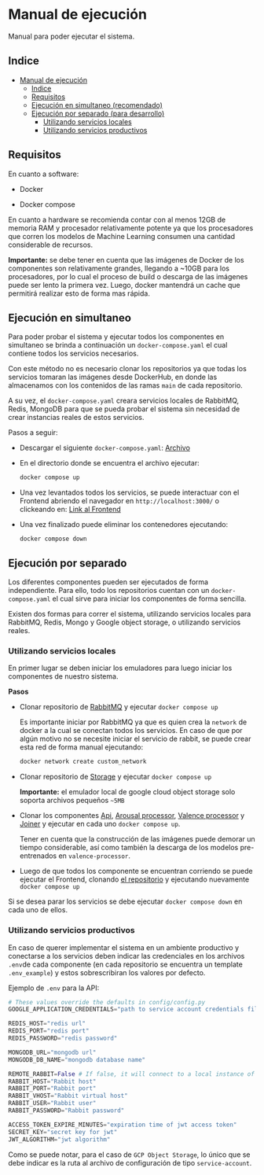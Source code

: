 # Manual de ejecución

Manual para poder ejecutar el sistema.



## Indice

- [Manual de ejecución](#manual-de-ejecución)
  - [Indice](#indice)
  - [Requisitos](#requisitos)
  - [Ejecución en simultaneo (recomendado)](#ejecución-en-simultaneo)
  - [Ejecución por separado (para desarrollo)](#ejecución-por-separado)
    - [Utilizando servicios locales](#utilizando-servicios-locales)
    - [Utilizando servicios productivos](#utilizando-servicios-productivos)

## Requisitos

En cuanto a software:

- Docker

- Docker compose

  

En cuanto a hardware se recomienda contar con al menos 12GB de memoria RAM y procesador relativamente potente ya que los procesadores que corren los modelos de Machine Learning consumen una cantidad considerable de recursos.

**Importante:** se debe tener en cuenta que las imágenes de Docker de los componentes son relativamente grandes, llegando a ~10GB para los procesadores, por lo cual el proceso de build o descarga de las imágenes puede ser lento la primera vez. Luego, docker mantendrá un cache que permitirá realizar esto de forma mas rápida.



## Ejecución en simultaneo

Para poder probar el sistema y ejecutar todos los componentes en simultaneo se brinda a continuación un `docker-compose.yaml` el cual contiene todos los servicios necesarios.

Con este método no es necesario clonar los repositorios ya que todas los servicios tomaran las imágenes desde DockerHub, en donde las almacenamos con los contenidos de las ramas `main` de cada repositorio.

A su vez, el `docker-compose.yaml` creara servicios locales de RabbitMQ, Redis, MongoDB para que se pueda probar el sistema sin necesidad de crear instancias reales de estos servicios.

Pasos a seguir:

- Descargar el siguiente `docker-compose.yaml`: [Archivo](https://github.com/Trabajo-profesional-grupo-21/manual-ejecucion/blob/main/resources/docker-compose.yaml)

- En el directorio donde se encuentra el archivo ejecutar: 

  ```bash
  docker compose up
  ```

- Una vez levantados todos los servicios, se puede interactuar con el Frontend abriendo el navegador en `http://localhost:3000/`  o clickeando en: [Link al Frontend](http://localhost:3000/)

- Una vez finalizado puede eliminar los contenedores ejecutando:

  ```
  docker compose down
  ```

  

## Ejecución por separado

Los diferentes componentes pueden ser ejecutados de forma independiente. Para ello, todo los repositorios cuentan con un `docker-compose.yaml` el cual sirve para iniciar los componentes de forma sencilla.

Existen dos formas para correr el sistema, utilizando servicios locales para RabbitMQ, Redis, Mongo y Google object storage, o utilizando servicios reales. 

### Utilizando servicios locales

En primer lugar se deben iniciar los emuladores para luego iniciar los componentes de nuestro sistema.

**Pasos**

- Clonar repositorio de [RabbitMQ](https://github.com/Trabajo-profesional-grupo-21/rabbitmq) y ejecutar `docker compose up`

  Es importante iniciar por RabbitMQ ya que es quien crea la `network` de docker a la cual se conectan todos los servicios. En caso de que por algún motivo no se necesite iniciar el servicio de rabbit, se puede crear esta red de forma manual ejecutando:

  ```bash
  docker network create custom_network
  ```
  
- Clonar repositorio de [Storage](https://github.com/Trabajo-profesional-grupo-21/storage) y ejecutar `docker compose up`

  **Importante:** el emulador local de google cloud object storage solo soporta archivos pequeños `~5MB`  

- Clonar los componentes [Api](https://github.com/Trabajo-profesional-grupo-21/api), [Arousal processor](https://github.com/Trabajo-profesional-grupo-21/arousal-processor), [Valence processor](https://github.com/Trabajo-profesional-grupo-21/valence-processor) y [Joiner](https://github.com/Trabajo-profesional-grupo-21/joiner) y ejecutar en cada uno `docker compose up`. 

  Tener en cuenta que la construcción de las imágenes puede demorar un tiempo considerable, así como también la descarga de los modelos pre-entrenados en `valence-processor`.

- Luego de que todos los componente se encuentran corriendo se puede ejecutar el Frontend, clonando [el repositorio](https://github.com/Trabajo-profesional-grupo-21/front) y ejecutando nuevamente `docker compose up`



Si se desea parar los servicios se debe ejecutar `docker compose down` en cada uno de ellos.



### Utilizando servicios productivos

En caso de querer implementar el sistema en un ambiente productivo y conectarse a los servicios deben indicar las credenciales en los archivos `.env`de cada componente (en cada repositorio se encuentra un template `.env_example`) y estos sobrescribiran los valores por defecto.

Ejemplo de `.env` para la API:

```python
# These values override the defaults in config/config.py
GOOGLE_APPLICATION_CREDENTIALS="path to service account credentials file (json)"

REDIS_HOST="redis url"
REDIS_PORT="redis port"
REDIS_PASSWORD="redis password"

MONGODB_URL="mongodb url"
MONGODB_DB_NAME="mongodb database name"

REMOTE_RABBIT=False # If false, it will connect to a local instance of RabbitMQ, otherwise you must set the variables below
RABBIT_HOST="Rabbit host"
RABBIT_PORT="Rabbit port"
RABBIT_VHOST="Rabbit virtual host"
RABBIT_USER="Rabbit user"
RABBIT_PASSWORD="Rabbit password"

ACCESS_TOKEN_EXPIRE_MINUTES="expiration time of jwt access token"
SECRET_KEY="secret key for jwt"
JWT_ALGORITHM="jwt algorithm"
```



Como se puede notar, para el caso de `GCP Object Storage`, lo único que se debe indicar es la ruta al archivo de configuración de tipo `service-account`.
